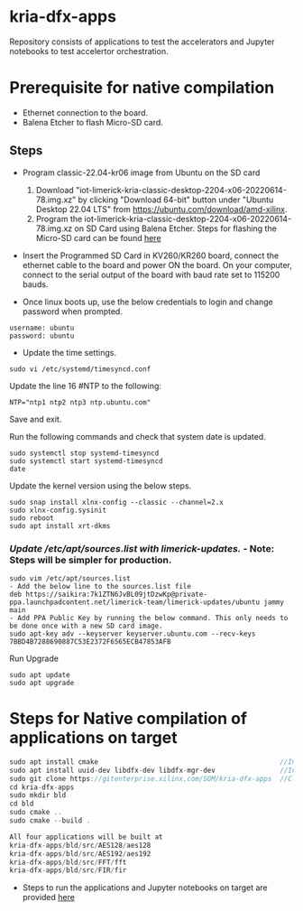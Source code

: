 # kria-dfx-apps
Repository consists of applications to test the accelerators and Jupyter notebooks to test accelertor orchestration.

# Prerequisite for native compilation
* Ethernet connection to the board.
* Balena Etcher to flash Micro-SD card.

## Steps
* Program classic-22.04-kr06 image from Ubuntu on the SD card
  1. Download "iot-limerick-kria-classic-desktop-2204-x06-20220614-78.img.xz" by clicking "Download 64-bit" button under "Ubuntu Desktop 22.04 LTS" from https://ubuntu.com/download/amd-xilinx.
  2. Program the iot-limerick-kria-classic-desktop-2204-x06-20220614-78.img.xz on SD Card using Balena Etcher. Steps for flashing the Micro-SD card can be found [here](https://www.xilinx.com/products/som/kria/kv260-vision-starter-kit/kv260-getting-started-ubuntu/setting-up-the-sd-card-image.html)


* Insert the Programmed SD Card in KV260/KR260 board, connect the ethernet cable to the board and power ON the board. On your computer, connect to the serial output of the board with baud rate set to 115200 bauds.

* Once linux boots up, use the below credentials to login and change password when prompted.
```
username: ubuntu
password: ubuntu
```

* Update the time settings.
```
sudo vi /etc/systemd/timesyncd.conf
```
Update the line 16 #NTP to the following:
```
NTP="ntp1 ntp2 ntp3 ntp.ubuntu.com"
```
Save and exit.

Run the following commands and check that system date is updated.
```
sudo systemctl stop systemd-timesyncd
sudo systemctl start systemd-timesyncd
date
```

Update the kernel version using the below steps.
```
sudo snap install xlnx-config --classic --channel=2.x
sudo xlnx-config.sysinit
sudo reboot
sudo apt install xrt-dkms
```
### ***Update /etc/apt/sources.list with limerick-updates.*** - Note: Steps will be simpler for production.
```
sudo vim /etc/apt/sources.list
- Add the below line to the sources.list file
deb https://saikira:7k1ZTN6JvBL09jtDzwKp@private-ppa.launchpadcontent.net/limerick-team/limerick-updates/ubuntu jammy main
- Add PPA Public Key by running the below command. This only needs to be done once with a new SD card image.
sudo apt-key adv --keyserver keyserver.ubuntu.com --recv-keys 7BBD4B7288690887C53E2372F6565ECB47853AFB
```
Run Upgrade
```
sudo apt update
sudo apt upgrade
```
# Steps for Native compilation of applications on target
```cpp
sudo apt install cmake                                             //Install cmake
sudo apt install uuid-dev libdfx-dev libdfx-mgr-dev                //Install necessary libraries
sudo git clone https://gitenterprise.xilinx.com/SOM/kria-dfx-apps  //Clone Application git
cd kria-dfx-apps
sudo mkdir bld
cd bld
sudo cmake ..
sudo cmake --build .

All four applications will be built at 
kria-dfx-apps/bld/src/AES128/aes128
kria-dfx-apps/bld/src/AES192/aes192
kria-dfx-apps/bld/src/FFT/fft
kria-dfx-apps/bld/src/FIR/fir
```

* Steps to run the applications and Jupyter notebooks on target are provided [here](https://gitenterprise.xilinx.com/SOM/kria_app_dev_doc/blob/main/dfx/run_application_on_target.md)
